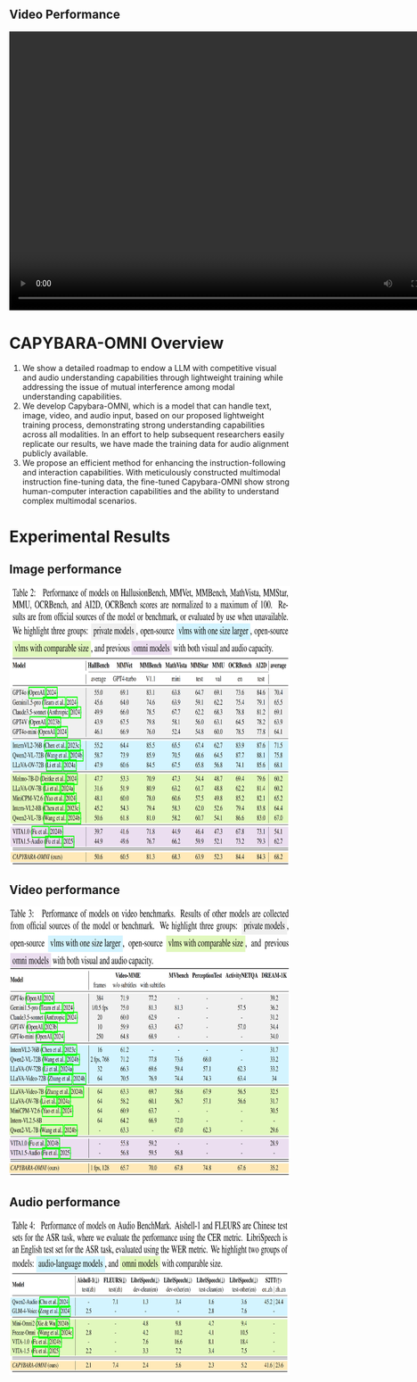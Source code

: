 <!-- 1. Lightweight training data and strategies for full modalities understanding. <!-- 轻量级的全模态训练数据及训练策略；
2. Outstanding audio, image and video understanding performance belowing 10B;
3. We show the method to build application via a Omini-Chat model; -->

## Video Performance
<video width="800" height="500" controls>
  <source src="resources/mmexport1755850457417.mp4" type="video/mp4">
  Your browser does not support the video tag.
</video>

# CAPYBARA-OMNI Overview
<!-- xxx, features:
1. Lightweight training data and strategies designed for comprehensive multimodal understanding.
2. Outstanding performance in audio, image and video understanding, achieved with models under 10B parameters.
3. We demonstrates a practical approach for building applications via the development of Omini-Chat model. 
1. Lightweight multimodal understanding training data and training strategies, achieving minimal performance loss after modality fusion.
2. Comprehensive evaluation of the Omni model's performance in audio, image, and video understanding, demonstrating that our model significantly outperforms existing Omni models in all aspects and achieves a leading position compared to specialized models of the same scale.
3. Through the training of the Omni-Chat model, we showcase the method for application development based on CAPYBARA-Omni.-->

1. We show a detailed roadmap to endow a LLM with competitive visual and audio understanding capabilities through lightweight training while addressing the issue of mutual interference among modal understanding capabilities.
2. We develop Capybara-OMNI, which is a model that can handle text, image, video, and audio input, based on our proposed lightweight training process, demonstrating strong understanding capabilities across all modalities. In an effort to help subsequent researchers easily replicate our results, we have made the training data for audio alignment publicly available.
3. We propose an efficient method for enhancing the instruction-following and interaction capabilities. With meticulously constructed multimodal instruction fine-tuning data, the fine-tuned Capybara-OMNI show strong human-computer interaction capabilities and the ability to understand complex multimodal scenarios.


# Experimental Results

## Image performance
<img src="resources/image_benchmarks.png" alt="image_result" height="500">

## Video performance
<img src="resources/video_benchmarks.png" alt="video_result" height="485">

## Audio performance
<img src="resources/audio_benchmark.png" alt="audio_result" height="280">

